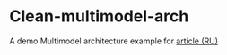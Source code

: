 # Clean-multimodel-arch
A demo Multimodel architecture example for [article (RU)](https://habr.com/ru/company/kaspersky/blog/520766/)
